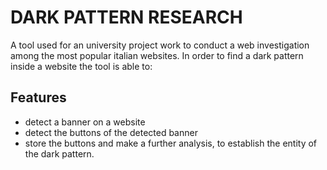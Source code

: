 # DARK PATTERN RESEARCH
A tool used for an university project work to conduct a web investigation among the most popular italian websites.
In order to find a dark pattern inside a website the tool is able to:


## Features
- detect a banner on a website
- detect the buttons of the detected banner
- store the buttons and make a further analysis, to establish the entity of the dark pattern.
